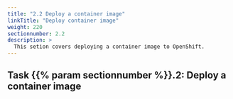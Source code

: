 ```yaml
---
title: "2.2 Deploy a container image"
linkTitle: "Deploy container image"
weight: 220
sectionnumber: 2.2
description: >
  This setion covers deploying a container image to OpenShift.
---
```


## Task {{% param sectionnumber %}}.2: Deploy a container image
